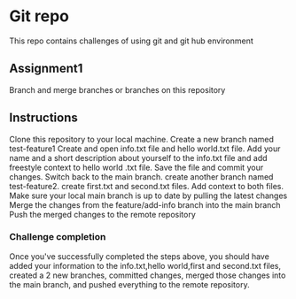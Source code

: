 # Git repo 
This repo contains challenges of using git and git hub environment

## Assignment1
Branch and merge branches or branches on this repository 

## Instructions
Clone this repository to your local machine.
Create a new branch named test-feature1
Create and open  info.txt file and hello world.txt file.
Add your name and a short description about yourself to the info.txt file and add freestyle context to hello world .txt file.
Save the file and commit your changes.
Switch back to the main branch.
create another branch named test-feature2.
create first.txt and second.txt files.
Add context to both files.
Make sure your local main branch is up to date by pulling the latest changes
Merge the changes from the feature/add-info branch into the main branch
Push the merged changes to the remote repository

### Challenge completion
Once you've successfully completed the steps above, you should have added your information to the info.txt,hello world,first and second.txt files, created a  2 new branches, committed changes, merged those changes into the main branch, and pushed everything to the remote repository.